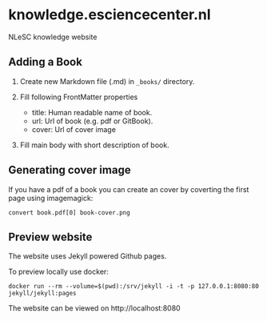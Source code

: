 # knowledge.esciencecenter.nl
NLeSC knowledge website

## Adding a Book

1. Create new Markdown file (.md) in `_books/` directory.
2. Fill following FrontMatter properties

    * title: Human readable name of book.
    * url: Url of book (e.g. pdf or GitBook).
    * cover: Url of cover image

3. Fill main body with short description of book.

## Generating cover image

If you have a pdf of a book you can create an cover by coverting the first page using imagemagick:

```
convert book.pdf[0] book-cover.png
```

## Preview website

The website uses Jekyll powered Github pages.

To preview locally use docker:
```
docker run --rm --volume=$(pwd):/srv/jekyll -i -t -p 127.0.0.1:8080:80 jekyll/jekyll:pages
```
The website can be viewed on http://localhost:8080
